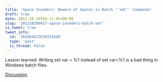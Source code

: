 ```yaml
---
title: 'Space Invaders: Beware of Spaces in Batch ''set'' Commands'
draft: true
date: 2012-10-29T04:17:45+00:00
slug: '201210290417-space-invaders-batch-set'
is_tweet: true
tweet_info:
  id: '262664472626331648'
  type: 'post'
  is_thread: False
---
```




Lesson learned: Writing set var = %1 instead of set var=%1 is a bad thing in Windows batch files.

[Discussion](https://x.com/sytelus/status/262664472626331648)
